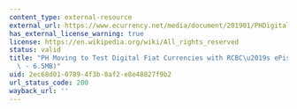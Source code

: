 ```yaml
---
content_type: external-resource
external_url: https://www.ecurrency.net/media/document/201901/PHDigitalFiatCurrenciesePiso.pdf
has_external_license_warning: true
license: https://en.wikipedia.org/wiki/All_rights_reserved
status: valid
title: "PH Moving to Test Digital Fiat Currencies with RCBC\u2019s ePiso\u2019 (PDF\
  \ - 6.5MB)"
uid: 2ec68d01-0789-4f3b-8af2-e8e48827f9b2
url_status_code: 200
wayback_url: ''
---
```

